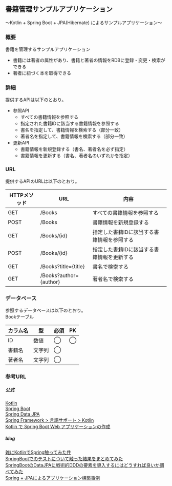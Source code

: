 ## 書籍管理サンプルアプリケーション
〜Kotlin + Spring Boot + JPA(Hibernate) によるサンプルアプリケーション〜

### 概要
書籍を管理するサンプルアプリケーション
- 書籍には著者の属性があり、書籍と著者の情報をRDBに登録・変更・検索ができる
- 著者に紐づく本を取得できる

### 詳細
提供するAPIは以下のとおり。
- 参照API
  - すべての書籍情報を参照する
  - 指定された書籍IDに該当する書籍情報を参照する
  - 書名を指定して、書籍情報を検索する（部分一致）
  - 著者名を指定して、書籍情報を検索する（部分一致）
- 更新API
  - 書籍情報を新規登録する（書名、著者名を必ず指定）
  - 書籍情報を更新する（書名、著者名のいずれかを指定）

### URL
提供するAPIのURLは以下のとおり。

|HTTPメソッド  |URL  |内容  |
|---|---|---|
|GET  |/Books  |すべての書籍情報を参照する  |
|POST  |/Books  |書籍情報を新規登録する  |
|GET  |/Books/{id}  |指定した書籍IDに該当する書籍情報を参照する  |
|POST  |/Books/{id}  |指定した書籍IDに該当する書籍情報を更新する  |
|GET  |/Books?title={title}  |書名で検索する  |
|GET  |/Books?author={author}  |著者名で検索する  |

### データベース
参照するデータベースは以下のとおり。  
Bookテーブル

|カラム名  |型  |必須  |PK  |
|---|---|---|---|
|ID  |数値  |◯  |◯|
|書籍名  |文字列  |◯  ||
|著者名  |文字列  |◯  ||

### 参考URL
##### 公式
[Kotlin](https://kotlinlang.org/)  
[Spring Boot](https://spring.io/projects/spring-boot)  
[Spring Data JPA](https://spring.io/projects/spring-data-jpa)  
[Spring Framework > 言語サポート > Kotlin](https://spring.pleiades.io/spring-framework/docs/current/reference/html/languages.html#languages)  
[Kotlin で Spring Boot Web アプリケーションの作成](https://spring.pleiades.io/guides/tutorials/spring-boot-kotlin/)  

##### blog
[雑にKotlinでSpring触ってみた件](https://blog.morifuji-is.ninja/post/2020-04-29/)  
[SpringBootでのテストについて触った結果をまとめてみた](https://blog.morifuji-is.ninja/post/2020-07-23/)  
[SpringBootのDataJPAに戦術的DDDの要素を導入するにはどうすれば良いか調べてみた](https://blog.morifuji-is.ninja/post/2021-04-23/)  
[Spring + JPAによるアプリケーション構築事例](https://medium.com/finatext/example-of-application-building-with-spring-jpa-6e52d456f5cd)  
